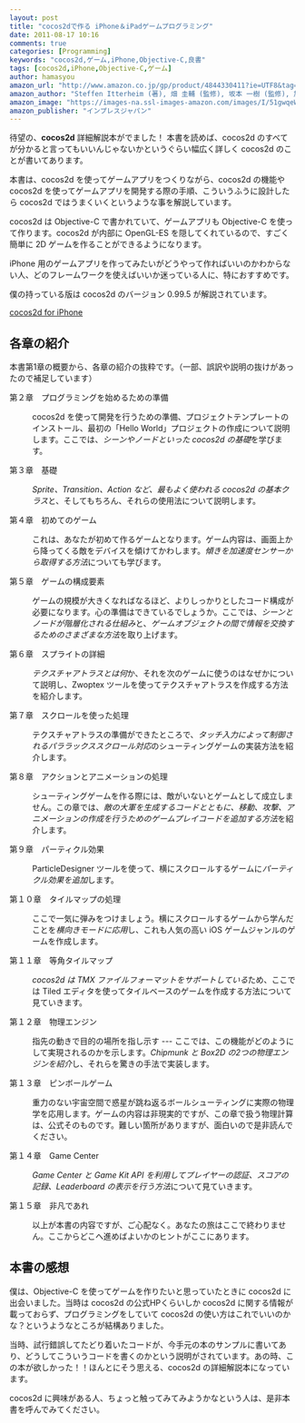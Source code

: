 ```yaml
---
layout: post
title: "cocos2dで作る iPhone＆iPadゲームプログラミング"
date: 2011-08-17 10:16
comments: true
categories: [Programming]
keywords: "cocos2d,ゲーム,iPhone,Objective-C,良書"
tags: [cocos2d,iPhone,Objective-C,ゲーム]
author: hamasyou
amazon_url: "http://www.amazon.co.jp/gp/product/4844330411?ie=UTF8&tag=sorehabooks-22&linkCode=xm2&camp=247&creativeASIN=4844330411"
amazon_author: "Steffen Itterheim (著), 畑 圭輔 (監修), 坂本 一樹 (監修), 加藤 寛人 (監修), 高丘 知央 (監修), 株式会社 クイープ (翻訳)"
amazon_image: "https://images-na.ssl-images-amazon.com/images/I/51gwqeWV-FL._SL500_AA300.jpg"
amazon_publisher: "インプレスジャパン"
---
```


待望の、<strong>cocos2d</strong> 詳細解説本がでました！ 本書を読めば、cocos2d のすべてが分かると言ってもいいんじゃないかというぐらい幅広く詳しく cocos2d のことが書いてあります。

本書は、cocos2d を使ってゲームアプリをつくりながら、cocos2d の機能や cocos2d を使ってゲームアプリを開発する際の手順、こういうふうに設計したら cocos2d ではうまくいくというような事を解説しています。

cocos2d は Objective-C で書かれていて、ゲームアプリも Objective-C を使って作ります。cocos2d が内部に OpenGL-ES を隠してくれているので、すごく簡単に 2D ゲームを作ることができるようになります。

iPhone 用のゲームアプリを作ってみたいがどうやって作ればいいのかわからない人、どのフレームワークを使えばいいか迷っている人に、特におすすめです。

僕の持っている版は cocos2d のバージョン 0.99.5 が解説されています。

<section>

<i class="fa fa-search"></i> <a href="http://www.cocos2d-iphone.org/" rel="external nofollow">cocos2d for iPhone</a>

</section>


<!-- more -->

<h2>各章の紹介</h2>

本書第1章の概要から、各章の紹介の抜粋です。（一部、誤訳や説明の抜けがあったので補足しています）

<dl><dt>第２章　プログラミングを始めるための準備</dt>
<dd><p>cocos2d を使って開発を行うための準備、プロジェクトテンプレートのインストール、最初の「Hello World」プロジェクトの作成について説明します。ここでは、<em>シーンやノードといった cocos2d の基礎</em>を学びます。</p></dd>
<dt>第３章　基礎</dt>
<dd><p><em>Sprite、Transition、Action など、最もよく使われる cocos2d の基本クラス</em>と、そしてもちろん、それらの使用法について説明します。</p></dd>
<dt>第４章　初めてのゲーム</dt>
<dd><p>これは、あなたが初めて作るゲームとなります。ゲーム内容は、画面上から降ってくる敵をデバイスを傾けてかわします。<em>傾きを加速度センサーから取得する方法</em>についても学びます。</p></dd>
<dt>第５章　ゲームの構成要素</dt>
<dd><p>ゲームの規模が大きくなればなるほど、よりしっかりとしたコード構成が必要になります。心の準備はできているでしょうか。ここでは、<em>シーンとノードが階層化される仕組み</em>と、<em>ゲームオブジェクトの間で情報を交換するためのさまざまな方法</em>を取り上げます。</p></dd>
<dt>第６章　スプライトの詳細</dt>
<dd><p><em>テクスチャアトラスとは何</em>か、それを次のゲームに使うのはなぜかについて説明し、Zwoptex ツールを使ってテクスチャアトラスを作成する方法を紹介します。</p></dd>
<dt>第７章　スクロールを使った処理</dt>
<dd><p>テクスチャアトラスの準備ができたところで、<em>タッチ入力によって制御されるパララックススクロール対応</em>のシューティングゲームの実装方法を紹介します。</p></dd>
<dt>第８章　アクションとアニメーションの処理</dt>
<dd><p>シューティングゲームを作る際には、敵がいないとゲームとして成立しません。この章では、<em>敵の大軍を生成するコードとともに、移動、攻撃、アニメーションの作成を行うためのゲームプレイコードを追加する方法</em>を紹介します。</p></dd>
<dt>第９章　パーティクル効果</dt>
<dd><p>ParticleDesigner ツールを使って、横にスクロールするゲームに<em>パーティクル効果を追加</em>します。</p></dd>
<dt>第１０章　タイルマップの処理</dt>
<dd><p>ここで一気に弾みをつけましょう。横にスクロールするゲームから学んだことを<em>横向きモードに応用</em>し、これも人気の高い iOS ゲームジャンルのゲームを作成します。</p></dd>
<dt>第１１章　等角タイルマップ</dt>
<dd><p><em>cocos2d は TMX ファイルフォーマットをサポートしている</em>ため、ここでは Tiled エディタを使ってタイルベースのゲームを作成する方法について見ていきます。</p></dd>
<dt>第１２章　物理エンジン</dt>
<dd><p>指先の動きで目的の場所を指し示す --- ここでは、この機能がどのようにして実現されるのかを示します。<em>Chipmunk と Box2D の2つの物理エンジンを紹介</em>し、それらを驚きの手法で実装します。</p></dd>
<dt>第１３章　ピンボールゲーム</dt>
<dd><p>重力のない宇宙空間で惑星が跳ね返るボールシューティングに実際の物理学を応用します。ゲームの内容は非現実的ですが、この章で扱う物理計算は、公式そのものです。難しい箇所がありますが、面白いので是非読んでください。</p></dd>
<dt>第１４章　Game Center</dt>
<dd><p><em>Game Center と Game Kit API を利用してプレイヤーの認証、スコアの記録、Leaderboard の表示を行う方法</em>について見ていきます。</p></dd>
<dt>第１５章　非凡であれ</dt>
<dd><p>以上が本書の内容ですが、ご心配なく。あなたの旅はここで終わりません。ここからどこへ進めばよいかのヒントがここにあります。</p><dd>
</dl>

<h2>本書の感想</h2>

僕は、Objective-C を使ってゲームを作りたいと思っていたときに cocos2d に出会いました。当時は cocos2d の公式HPくらいしか cocos2d に関する情報が載っておらず、プログラミングをしていて cocos2d の使い方はこれでいいのかな？というようなところが結構ありました。

当時、試行錯誤してたどり着いたコードが、今手元の本のサンプルに書いてあり、どうしてこういうコードを書くのかという説明がされています。あの時、この本が欲しかった！！ほんとにそう思える、cocos2d の詳細解説本になっています。

cocos2d に興味がある人、ちょっと触ってみてみようかなという人は、是非本書を呼んでみてください。





